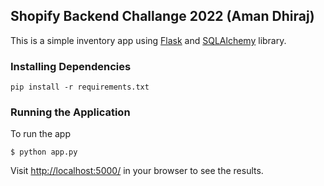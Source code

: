 ## Shopify Backend Challange 2022 (Aman Dhiraj)

This is a simple inventory app using [Flask](http://flask.pocoo.org) and [SQLAlchemy](http://www.sqlalchemy.org/) library.

### Installing Dependencies

```
pip install -r requirements.txt
```

### Running the Application

To run the app

```
$ python app.py
```

Visit [http://localhost:5000/](http://localhost:5000/) in your browser to see the results.
